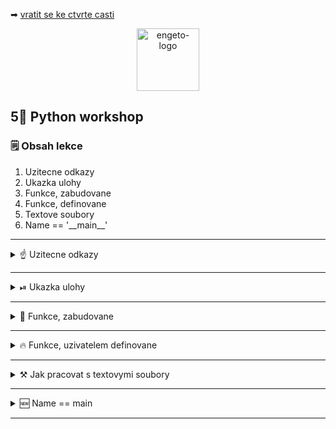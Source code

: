➡ [vratit se ke ctvrte casti](https://github.com/Bralor/python-workshop/tree/master/materials/04_importing)

<p align="center">
  <img alt="engeto-logo" width="100px" src="https://engeto.cz/wp-content/uploads/2019/01/engeto-square.png" />
</p>

## 5⃣ Python workshop
### 🗒  Obsah lekce
1. Uzitecne odkazy
2. Ukazka ulohy
3. Funkce, zabudovane
4. Funkce, definovane
5. Textove soubory
6. Name == '\_\_main\_\_'
---

<details>
  <summary>☝  Uzitecne odkazy</summary>

  #### 🗒 Dulezite odkazy
  - [Repl.it](https://repl.it/)
  - [Engeto.com](https://engeto.com/cs/)
  - [Python Academy, Git](https://engeto.com/cs/kurz/git-zaklady-pro-uzivatele/lekce)
  - [Python, dokumentace zabudovanych funkci](https://docs.python.org/3/library/functions.html)
  - [Predpis, if \_\_name\_\_ == '\_\_main\_\_'](https://www.geeksforgeeks.org/what-does-the-if-__name__-__main__-do/)
  - [Python Academy, zaciname!](https://engeto.com/cs/kurz/python-academy/studium/SpmtH-mVRY6zPL9alhruMQ/home-set-up/basics-of-command-line)

</details>

---

<details>
  <summary>⏯  Ukazka ulohy</summary>

  1. ✌  [Stahnete si cely repozitar jako **zip**](https://github.com/Bralor/python-workshop/archive/mh-dev.zip)
  2. 💪 Presunte se ke stazenemu souboru
  3. 🙏 Spustte soubor **materials/05_functions_and_text_files/obesenec.py** v PyCharm
  4. 🐍 Spustte program pomoci klaves **ctrl+shift+F10**
  5. 🎥 Zkousejte!

</details>

---

<details>
  <summary>👼 Funkce, zabudovane</summary>

  #### ☝ K zapamatovani
  - jako uzivatel je nemusim definovat
  - mohu je primo pouzit ( _zavolat_)
  - soupisku vsech najdeme v sekci [odkazy](#dulezite-odkazy)
  - setrime vypisovani
  - zapis je citelnejsi
  - opakovane pouzitelne

  #### ❓ Jak vypada zabudovana funkce
  ```python
  print("Ahoj, vsem!")
  int(input("Zadejte cislo:"))
  ```

</details>

---

<details>
  <summary>🔥 Funkce, uzivatelem definovane</summary>

<details>
  <summary>🤦 Obecne informace</summary>

  #### ☝ K zapamatovani
  - neni soucasti standartni knihovny
  - nejprve definuji, potom pouziju
  - `def` klicovy vyraz v zahlavi definice
  - `jmeno_funkce` nasleduje jmeno funkce, budu potrebovat pri spusteni
  - `parametr1`, `parametr2` v kulate zavorce je parametr funkce (idealne 2)
  - pokud jmeno funkce nestaci, zapisu dokumentaci
  - `return` ohlaseni, pokud chci z funkce vratit nejaky udaj
  - `jmeno_funkce()` spusteni funkce (_volani_)
  - `argument1`, `argument2` skutecne promenne, ktere dosadime do parametru

  #### ❓ Jak vypada zabudovana funkce
  ```python
  def jmeno_funkce(parametr_1, parametr_2):
      """Popis ucelu funkce, pokud jmeno nestaci"""
      pass                              # odsazeny kod
                                        # VOLITELNE: vraceni hodnoty


  jmeno_funkce(argument1, argument2)    # spousteni funkce(volani)
  ```

  **Priklad funkce**
  ```python
  def vypocitej_sumu(cisla):
    """Dokumentace funkce"""
    suma_cisel = 0

    for cislo in cisla:
        suma_cisel = suma_cisel + cislo

    return suma_cisel


  seznam_cisel = [11, 22, 33, 44, 55, 66, 77, 88, 99]
  vysledek = vypocitej_sumu(seznam_cisel)
  print(f"SUMA VSECH CISEL: {vysledek}")
  ```
  [**Odkaz**](https://repl.it/@JustBraloR/functions#main.py) pro spusteni

  **Pozor!** Nas zapis muzeme vylepsit nekolika kroky:
  1. Napovidani datovych typu
  2. Zkraceny zapis
  3. f-string, volani funkce
  4. Idealne pouzit `sum` funkci 😏
---

</details>

<details>
   <summary> ⌚ Aktualni stav hry</summary>

   #### 📔 Prvni funkce
   1. Vytvorime funkci `stav_hry`
   2. Funkce bude mit 2 parametry: `tajenka`, `zivoty`
   3. Funkce bude "cistit" vystup
   4. Kreslit sibenici
   5. Zobrazovat aktualni stav hry
   6. Spustime ji na vhodnych mistech
   ```python
   def stav_hry(tajenka: list, zivoty: int) -> None:
       os.system("clear")
       print(figurka.hangman[7 - zivoty])
       print(f"TAJENKA: {' '.join(tajenka)}, ZIVOTY: {zivoty}")


   stav_hry(tajenka, zivoty)
   ```
</details>

<details>
   <summary> 🏁 Kontrola hracova hadani</summary>

   #### 📔 Druha funkce
   1. Vytvorime funkci `zkontroluj_tajenku`
   2. Funkce bude mit 3 parametry: `pismeno`, `slovo`, `tajenka`
   3. Funkce bude kontrolovat pismeno po pismeno v tajnem slove, prip.
   prepisovat puvodni `tajenka`
   4. Funkce muze ukoncit hru na zaklade nuloveho vyskytu `_` v `tajenka`
   ```python
   def zkontroluj_tajenku(pismeno, slovo, tajenka) -> bool:
       for index, pismeno in enumerate(slovo):
           if pismeno == hadani:
               tajenka[index] = hadani
       return False if "_" not in tajenka else True


   hra_probiha = zkontroluj_tajenku(hadani, slovo, tajenka)
   ```

</details>

</details>

---

<details>
  <summary>⚒ Jak pracovat s textovymi soubory</summary>

  #### ☝ K zapamatovani
  1. Nejprve pouzijeme funkci `open`, abychom otevreli cely soubor
  ```python
  soubor_se_slovy = open()
  ```

  2. Standartne potrebujeme vyplnit pouze prvni dva argumenty:
    - `jmeno_souboru` - i s priponou
    - `mode` - rezim, jak chceme soubor zpracovat ( **r**ead, **w**rite, **a**ppend)
    - `encoding` - volitelne (ruzne soubory, ruzne kodovani). Idealne: `utf8`

  3. Pro nacteni obsahu pouzijeme jednu z metod:
    - `read` - nacteme cely obsah jako `str`
    - `readline` - nacteme pouze prvni radek
    - `readlines` - nacteme jako `list`, obsah rozdelime pomoci `\n`
  ```python
  obsazeny_text = soubor_se_slovy.readlines()
  ```

  4. Nakonec musime otevreny soubor zavrit pomoci metody `close`
  ```python
  soubor_se_slovy = open(jmeno_souboru, mode="r", encoding="utf8")
  obsazeny_text = soubor_se_slovy.read()
  soubor_se_slovy.close()
  ```
---

<details>
  <summary>⚙ Dalsi varianta</summary>

  #### 📀 Kontextovy manazer
  ```python
  with open(jmeno_souboru, mode="r") as txt_file:
      obsazeny_text = txt_file.read()
  ```

  #### 💾 Vlozime do funkce
  1. Vytvorime funkci `vyber_slovo`
  2. Parametrem bude `jmeno_souboru`
  3. Z udaju v souboru udelame nejprve `set` (odstranime pripadne duplicity)
  4. Potom upravime funkci z modulu `random`
  5. Vracime jedine slovo (libovolny datovy typ)
  ```python
  def vyber_slovo(jmeno_souboru: str) -> list:
      with open(jmeno_souboru, mode="r") as txt_soubor:
          return sample(set(txt_soubor.readlines()), 1)


  slovo = vyber_slovo("slova.txt").pop().strip()
  ```

</details>

</details>

---

<details>
   <summary>🆕 Name == main</summary>

   #### 🥅 Motivace
   Po nahrani modulu nechceme spustit cely jeho obsah. Chceme vyuzit jeho
   funkcionalitu jednu po druhe.

   #### ❗ Nevhodna syntaxe
   Pokud bezne spoustime soubor `py` do promenne `__name__` ulozime hodnotu
   jmeno souboru:
   ```python
   def hlavni():
       print("Spoustim hlavni funkci()")
       print("Volani prvni funkce...")
       funkce_1()
       print("Volani druhe funkce...")
       funkce_2()
       print("Volani treti funkce...")
       funkce_3()


   def funkce_1():
       print("Spousteni prvni funkce...")


   def funkce_2():
       print("Spousteni druhe funkce...")


   def funkce_3():
       print("Spousteni treti funkce...")


   hlavni()
   ```
   [**Odkaz**](https://repl.it/@JustBraloR/runningnamemain#main.py) pro spusteni

   **Pozor!** Toto neni zadouci, pokud chceme soubor pouze nahrat. Vyzkousime
   soubor nahrat primo v interpretu.

   #### ✅ Vhodna syntaxe
   Pokud piseme kod do souboru, ktery budeme chtit potencialne pouzivat pozdeji
   (modul), pouzijeme:
   ```python
   if __name__ == "__main__":
       hlavni()
   ```
   Diky takovemu predpisu porad plati: `__name__ == "<jmeno_souboru>"`. Ale
   soucasne pri nahrani z jineho modulu `__name__ == "__main__"`:
   ```python
   if __name__ == "__main__":
       print("Spousteni pres importovani")
       hlavni()
   else:
       print("Naimportovano!")
   ```

</details>

---

